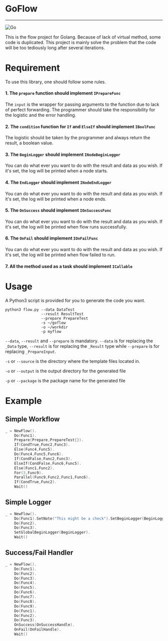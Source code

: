 # GoFlow

---------

![Go](https://github.com/Kidsunbo/KieFlow/workflows/Go/badge.svg)


This is the flow project for Golang. Because of lack of virtual method, some code is duplicated.
This project is mainly solve the problem that the code will be too tediously long after several iterations.

# Requirement

To use this library, one should follow some rules.
#### 1. The `prepare` function should implement `IPrepareFunc`

The `input` is the wrapper for passing arguments to the function due to lack of perfect forwarding. The programmer should take the
responsibility for the logistic and the error handling.

#### 2. The `condition` function for `If` and `ElseIf` should implement `IBoolFunc`

The logistic should be taken by the programmer and always return the result, a boolean value.

#### 3. The `BeginLogger` should implement `INodeBeginLogger`

You can do what ever you want to do with the result and data as you wish. If it's set, the log will be printed when a node starts.

#### 4. The `EndLogger` should implement `INodeEndLogger`

You can do what ever you want to do with the result and data as you wish. If it's set, the log will be printed when a node ends.

#### 5. The `OnSuccess` should implement `IOnSuccessFunc`

You can do what ever you want to do with the result and data as you wish. If it's set, the log will be printed when flow runs successfully.

#### 6. The `OnFail` should implement `IOnFailFunc`

You can do what ever you want to do with the result and data as you wish. If it's set, the log will be printed when flow failed to run.

#### 7. All the method used as a task should implement `ICallable`


# Usage

A Python3 script is provided for you to generate the code you want.

```shell
python3 flow.py --data DataTest 
                --result ResultTest 
                --prepare PrepareTest
                -s ~/goflow
                -o ~/workdir
                -p myflow
```
`--data`, `--result` and `--prepare` is mandatory.
`--data` is for replacing the `_Data` type, `--result` is for replacing the `_Result` type while
`--prepare` is for replacing `_PrepareInput`.

`-s` or `--source` is the directory where the template files located in.

`-o` or `--output` is the output directory for the generated file

`-p` or `--package` is the package name for the generated file

# Example

## Simple Workflow

```go
_ = NewFlow().
    Do(Func1).
    Prepare(Prepare,PrepareTest{}).
    If(CondTrue,Func2,Func3).
    Else(Func4,Func5).
    Do(Func4,Func5,Func6).
    If(CondFalse,Func2,Func3).
    ElseIf(CondFalse,Func6,Func5).
    Else(Func1,Func2).
    For(3,Func9).
    Parallel(Func9,Func2,Func1,Func6).
    If(CondTrue,Func2).
    Wait()
```

## Simple Logger

```go
_ = NewFlow().
    Do(Func1).SetNote("This might be a check").SetBeginLogger(BeginLogger).SetEndLogger(EndLogger).
    Do(Func2).
    Do(Func3).
    SetGlobalBeginLogger(BeginLogger).
    Wait()
```

## Success/Fail Handler
```go
_ = NewFlow().
    Do(Func1).
    Do(Func2).
    Do(Func3).
    Do(Func4).
    Do(Func5).
    Do(Func6).
    Do(Func7).
    Do(Func8).
    Do(Func9).
    Do(Func1).
    Do(Func2).
    Do(Func3).
    OnSuccess(OnSuccessHandle).
    OnFail(OnFailHandle).
    Wait()

```
